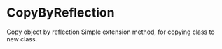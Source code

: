 # CopyByReflection
Copy object by reflection
Simple extension method, for copying class to new class.
